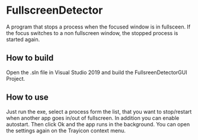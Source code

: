 # FullscreenDetector
A program that stops a process when the focused window is in fullsceen. If the focus switches to a non fullscreen window, the stopped process is started again.

## How to build

Open the .sln file in Visual Studio 2019 and build the FullsreenDetectorGUI Project.

## How to use

Just run the exe, select a process form the list, that you want to stop/restart when another app goes in/out of fullscreen. In addition you can enable autostart. Then click Ok and the app runs in the background. You can open the settings again on the Trayicon context menu.
